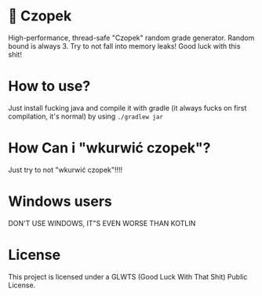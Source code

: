 # 🧕 Czopek
High-performance, thread-safe "Czopek" random grade generator. Random bound is always 3. Try to not fall into memory leaks! Good luck with this shit!

# How to use?
Just install fucking java and compile it with gradle (it always fucks on first compilation, it's normal) by using `./gradlew jar`

# How Can i "wkurwić czopek"?
Just try to not "wkurwić czopek"!!!!

# Windows users
DON'T USE WINDOWS, IT"S EVEN WORSE THAN KOTLIN

# License
This project is licensed under a GLWTS (Good Luck With That Shit) Public License.
